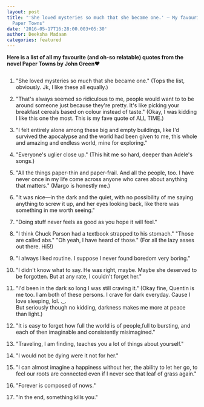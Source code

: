 ```yaml
---
layout: post
title: "'She loved mysteries so much that she became one.' — My favourite quotes from
  Paper Towns"
date: '2016-05-17T16:28:00.003+05:30'
author: Deeksha Madaan
categories: featured
---
```


**Here is a list of all my favourite (and oh-so relatable) quotes from the novel Paper Towns by John Green❤️**

![]()

1. "She loved mysteries so much that she became one." (Tops the list, obviously. Jk, I like these all equally.)  

2. "That's always seemed so ridiculous to me, people would want to to be around someone just because they're pretty. It's like picking your breakfast cereals based on colour instead of taste." (Okay, I was kidding I like this one the most. This is my fave quote of ALL TIME.)  

3. "I felt entirely alone among these big and empty buildings, like I'd survived the apocalypse and the world had been given to me, this whole and amazing and endless world, mine for exploring."  

4. "Everyone's uglier close up." (This hit me so hard, deeper than Adele's songs.)  

5. "All the things paper-thin and paper-frail. And all the people, too. I have never once in my life come across anyone who cares about anything that matters." (Margo is honestly me.)  

6. "It was nice—in the dark and the quiet, with no possibility of me saying anything to screw it up, and her eyes looking back, like there was something in me worth seeing."  

7. "Doing stuff never feels as good as you hope it will feel."  

8. "I think Chuck Parson had a textbook strapped to his stomach." "Those are called abs."
"Oh yeah, I have heard of those." (For all the lazy asses out there. Hi5!)  

9. "I always liked routine. I suppose I never found boredom very boring."  

10. "I didn't know what to say. He was right, maybe. Maybe she deserved to be forgotten. But at any rate, I couldn't forget her."  

11. "I'd been in the dark so long I was still craving it." (Okay fine, Quentin is me too. I am both of these persons. I crave for dark everyday. Cause I love sleeping, lol. ._.  
But seriously though no kidding, darkness makes me more at peace than light.)  

12. "It is easy to forget how full the world is of people,full to bursting, and each of then imaginable and consistently misimagined."  

13. "Traveling, I am finding, teaches you a lot of things about yourself."  

14. "I would not be dying were it not for her."  

15. "I can almost imagine a happiness without her, the ability to let her go, to feel our roots are connected even if I never see that leaf of grass again."  

16. "Forever is composed of nows."  

17. "In the end, something kills you."  
